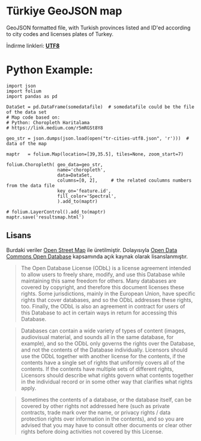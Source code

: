 # Türkiye GeoJSON map
GeoJSON formatted file, with Turkish provinces listed and ID'ed according to city codes and licenses plates of Turkey.

İndirme linkleri: **[UTF8](geo/tr-cities-utf8.json)**


# Python Example:

```
import json
import folium
import pandas as pd

DataSet = pd.DataFrame(somedatafile)  # somedatafile could be the file of the data set
# Map code based on:
# Python: Choropleth Haritalama
# https://link.medium.com/r5mRGSt8Y8

geo_str = json.dumps(json.load(open("tr-cities-utf8.json", 'r')))  # data of the map

maptr   = folium.Map(location=[39,35.5], tiles=None, zoom_start=7)

folium.Choropleth( geo_data=geo_str,
                   name='choropleth',
                   data=DataSet,
                   columns=[0, 2],     # the related coulumns numbers from the data file
                   key_on='feature.id',
                   fill_color='Spectral',
                   ).add_to(maptr)

# folium.LayerControl().add_to(maptr)
maptr.save('resultsmap.html')
```


## Lisans

Burdaki veriler [Open Street Map](http://www.openstreetmap.org/copyright) ile üretilmiştir. Dolayısıyla [Open Data Commons Open Database](http://opendatacommons.org/licenses/odbl/) kapsamında açık kaynak olarak lisanslanmıştır.

>The Open Database License (ODbL) is a license agreement intended to
allow users to freely share, modify, and use this Database while
maintaining this same freedom for others. Many databases are covered by
copyright, and therefore this document licenses these rights. Some
jurisdictions, mainly in the European Union, have specific rights that
cover databases, and so the ODbL addresses these rights, too. Finally,
the ODbL is also an agreement in contract for users of this Database to
act in certain ways in return for accessing this Database.

>Databases can contain a wide variety of types of content (images,
audiovisual material, and sounds all in the same database, for example),
and so the ODbL only governs the rights over the Database, and not the
contents of the Database individually. Licensors should use the ODbL
together with another license for the contents, if the contents have a
single set of rights that uniformly covers all of the contents. If the
contents have multiple sets of different rights, Licensors should
describe what rights govern what contents together in the individual
record or in some other way that clarifies what rights apply.

>Sometimes the contents of a database, or the database itself, can be
covered by other rights not addressed here (such as private contracts,
trade mark over the name, or privacy rights / data protection rights
over information in the contents), and so you are advised that you may
have to consult other documents or clear other rights before doing
activities not covered by this License.
